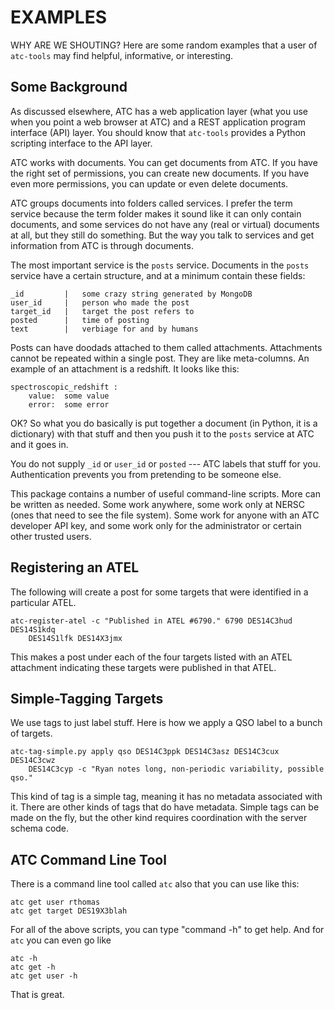 
EXAMPLES
========

WHY ARE WE SHOUTING?  Here are some random examples that a user of `atc-tools`
may find helpful, informative, or interesting.

Some Background
---------------

As discussed elsewhere, ATC has a web application layer (what you use when you
point a web browser at ATC) and a REST application program interface (API)
layer.  You should know that `atc-tools` provides a Python scripting interface
to the API layer.

ATC works with documents.  You can get documents from ATC.  If you have the
right set of permissions, you can create new documents.  If you have even more
permissions, you can update or even delete documents.

ATC groups documents into folders called services.  I prefer the term service
because the term folder makes it sound like it can only contain documents, and
some services do not have any (real or virtual) documents at all, but they still
do something.  But the way you talk to services and get information from ATC is
through documents.

The most important service is the `posts` service.  Documents in the `posts`
service have a certain structure, and at a minimum contain these fields:

    _id         |   some crazy string generated by MongoDB
    user_id     |   person who made the post
    target_id   |   target the post refers to
    posted      |   time of posting
    text        |   verbiage for and by humans

Posts can have doodads attached to them called attachments.  Attachments cannot
be repeated within a single post.  They are like meta-columns.  An example of an
attachment is a redshift.  It looks like this:

    spectroscopic_redshift :
        value:  some value
        error:  some error

OK?  So what you do basically is put together a document (in Python, it is a
dictionary) with that stuff and then you push it to the `posts` service at ATC
and it goes in.

You do not supply `_id` or `user_id` or `posted` --- ATC labels that stuff for
you.  Authentication prevents you from pretending to be someone else.

This package contains a number of useful command-line scripts.  More can be
written as needed.  Some work anywhere, some work only at NERSC (ones that need
to see the file system).  Some work for anyone with an ATC developer API key,
and some work only for the administrator or certain other trusted users.

Registering an ATEL
-------------------

The following will create a post for some targets that were identified in a
particular ATEL.

    atc-register-atel -c "Published in ATEL #6790." 6790 DES14C3hud DES14S1kdq 
        DES14S1lfk DES14X3jmx

This makes a post under each of the four targets listed with an ATEL attachment
indicating these targets were published in that ATEL.

Simple-Tagging Targets
----------------------

We use tags to just label stuff.  Here is how we apply a QSO label to a bunch of
targets.

    atc-tag-simple.py apply qso DES14C3ppk DES14C3asz DES14C3cux DES14C3cwz 
        DES14C3cyp -c "Ryan notes long, non-periodic variability, possible qso."

This kind of tag is a simple tag, meaning it has no metadata associated with it.
There are other kinds of tags that do have metadata.  Simple tags can be made on
the fly, but the other kind requires coordination with the server schema code.

ATC Command Line Tool
---------------------

There is a command line tool called `atc` also that you can use like this:

    atc get user rthomas
    atc get target DES19X3blah

For all of the above scripts, you can type "command -h" to get help.  And for
`atc` you can even go like

    atc -h
    atc get -h
    atc get user -h

That is great.
